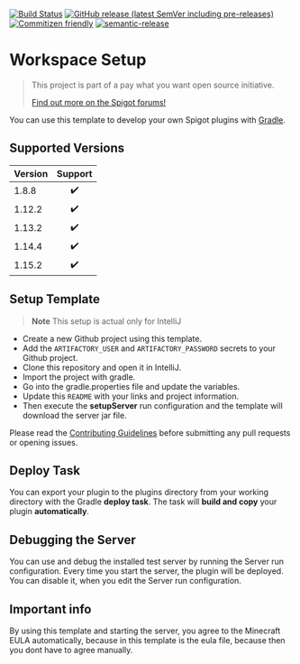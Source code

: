 [![Build Status](https://github.com/mcSilthus/spigot-plugin-template/workflows/Build/badge.svg)](https://github.com/mcSilthus/spigot-plugin-template/actions?query=workflow%3ABuild)
[![GitHub release (latest SemVer including pre-releases)](https://img.shields.io/github/v/release/mcSilthus/spigot-plugin-template?include_prereleases&label=release)](https://github.com/mcSilthus/spigot-plugin-template)
[![Commitizen friendly](https://img.shields.io/badge/commitizen-friendly-brightgreen.svg)](http://commitizen.github.io/cz-cli/)
[![semantic-release](https://img.shields.io/badge/%20%20%F0%9F%93%A6%F0%9F%9A%80-semantic--release-e10079.svg)](https://github.com/semantic-release/semantic-release)

# Workspace Setup

> This project is part of a pay what you want open source initiative.
>
> [Find out more on the Spigot forums!](https://www.spigotmc.org/threads/open-small-to-medium-plugin-development-pay-what-you-want-8-years-experience-high-quality.435578/)

You can use this template to develop your own Spigot plugins with [Gradle](https://gradle.org/).

## Supported Versions

| Version | Support |
| ------- | :-----: |
| 1.8.8   |   ✔️    |
| 1.12.2  |   ✔️    |
| 1.13.2  |   ✔️    |
| 1.14.4  |   ✔️    |
| 1.15.2  |   ✔️    |

## Setup Template

> **Note** This setup is actual only for IntelliJ

- Create a new Github project using this template.
- Add the `ARTIFACTORY_USER` and `ARTIFACTORY_PASSWORD` secrets to your Github project.
- Clone this repository and open it in IntelliJ.
- Import the project with gradle.
- Go into the gradle.properties file and update the variables.
- Update this `README` with your links and project information.
- Then execute the **setupServer** run configuration and the template will download the server jar file.

Please read the [Contributing Guidelines](CONTRIBUTING.md) before submitting any pull requests or opening issues.

## Deploy Task

You can export your plugin to the plugins directory from your working directory with the Gradle **deploy task**. The task will **build and copy** your plugin **automatically**.

## Debugging the Server

You can use and debug the installed test server by running the Server run configuration. Every time you start the server, the plugin will be deployed. You can disable it, when you edit the Server run configuration.

## Important info

By using this template and starting the server, you agree to the Minecraft EULA automatically, because in this template is the eula file, because then you dont have to agree manually.

